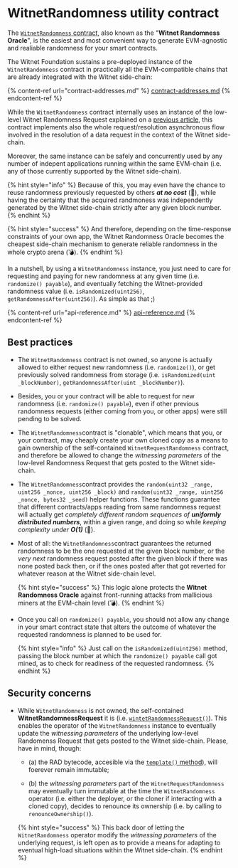 # WitnetRandomness utility contract

The [`WitnetRandomness` contract](./api-reference.md#WitnetRandomness), also known as the "**Witnet Randomness Oracle**", is the easiest and most convenient way to generate EVM-agnostic and realiable randomness for your smart contracts. 

The Witnet Foundation sustains a pre-deployed instance of the `WitnetRandomness` contract in practically all the EVM-compatible chains that are already integrated with the Witnet side-chain: 

  {% content-ref url="contract-addresses.md" %}
  [contract-addresses.md](contract-addresses.md)
  {% endcontent-ref %}  

While the `WitnetRandomness` contract internally uses an instance of the low-level Witnet Randomness Request explained on a [previous article](./randmoness-requests.md), this contract implements also the whole request/resolution asynchronous flow involved in the resolution of a data request in the context of the Witnet side-chain.

Moreover, the same instance can be safely and concurrently used by any number of indepent applications running within the same EVM-chain (i.e. any of those currently supported by the Witnet side-chain). 

  {% hint style="info" %}
  Because of this, you may even have the chance to reuse randomness previously requested by others _**at no cost**_ (🎉), while having the certainty that the acquired randmoness was independently generated by the Witnet side-chain strictly after any given block number.
  {% endhint %}

  {% hint style="success" %}
  And therefore, depending on the time-response constraints of your own app, the Witnet Randomness Oracle becomes the cheapest side-chain mechanism to generate reliable randomness in the whole crypto arena (💣).
  {% endhint %}

In a nutshell, by using a `WitnetRandomness` instance, you just need to care for requesting and paying for new randomness at any given time (i.e. `randomize() payable`), and eventually fetching the Witnet-provided randomness value (i.e. `isRandomized(uint256)`, `getRandomnessAfter(uint256)`). As simple as that ;)

  {% content-ref url="api-reference.md" %}
  [api-reference.md](api-reference.md)
  {% endcontent-ref %}  


## Best practices

- The `WitnetRandomness` contract is not owned, so anyone is actually allowed to either request new randomness (i.e. `randomize()`), or get previously solved randomness from storage (i.e. `isRandomized(uint _blockNumber)`, `getRandomnessAfter(uint _blockNumber)`).

- Besides, you or your contract will be able to request for new randomness (i.e. `randomize() payable`), even if other previous randomness requests (either coming from you, or other apps) were still pending to be solved.

- The `WitnetRandomness`contract is "clonable", which means that you, or your contract, may cheaply create your own cloned copy as a means to gain ownership of the self-contained `WitnetRequestRandomness` contract, and therefore be allowed to change the _witnessing parameters_ of the low-level Randomness Request that gets posted to the Witnet side-chain. 

- The `WitnetRandomness`contract provides the `random(uint32 _range, uint256 _nonce, uint256 _block)` and `random(uint32 _range, uint256 _nonce, bytes32 _seed)` helper functions. These functions guarantee that different contracts/apps reading from same randomness request will actually get _completely different random sequences of **uniformly distributed numbers**_, within a given range, and doing so while _keeping complexity under **O(1)**_ (🎉).

- Most of all: the `WitnetRandomness`contract guarantees the returned randomness to be the one requested at the given block number, or the _very next_ randomness request posted after the given block if there was none posted back then, or if the ones posted after that got reverted for whatever reason at the Witnet side-chain level.

  {% hint style="success" %}
  This logic alone protects the **Witnet Randomness Oracle** against front-running attacks from mallicious miners at the EVM-chain level (💣). 
  {% endhint %}

- Once you call on `randomize() payable`, you should not allow any change in your smart contract state that alters the outcome of whatever the requested randomness is planned to be used for. 

  {% hint style="info" %}
  Just call on the `isRandomized(uint256)` method, passing the block number at which the `randomize() payable` call got mined, as to check for readiness of the requested randomness.
  {% endhint %}


## Security concerns 

- While `WitnetRandomness` is not owned, the self-contained **WitnetRandomnessRequest** it is (i.e. [`wintetRandomnessRequest()`](./api-reference.md#IWitnetRandomness)). This enables the operator of the `WitnetRandomness` instance to eventually update the *witnessing parameters* of the underlying low-level Randomenss Request that gets posted to the Witnet side-chain. Please, have in mind, though:

  - (a) the RAD bytecode, accesible via the [`template()` method](./api-reference.md#IWitnetRequestRandomness)), will foerever remain immutable;

  - (b) the *witnessing parameters* part of the `WitnetRequestRandomness` may eventually turn immutable at the time the `WitnetRandomness` operator (i.e. either the deployer, or the cloner if interacting with a cloned copy), decides to renounce its ownership (i.e. by calling to `renounceOwnership()`). 
  
  {% hint style="success" %}
  This back door of letting the `WitnetRandomness` operator modify the *witnessing parameters* of the underlying request, is left open as to provide a means for adapting to eventual high-load situations within the Witnet side-chain.
  {% endhint %}
